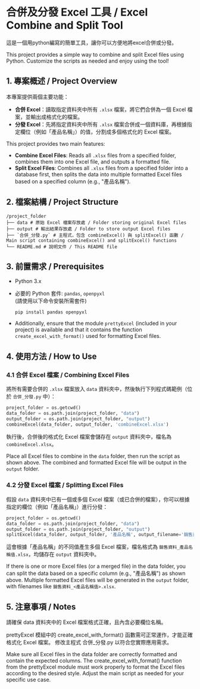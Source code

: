 # 合併及分發 Excel 工具 / Excel Combine and Split Tool

這是一個用python編寫的簡單工具，讓你可以方便地將excel合併或分發。

This project provides a simple way to combine and split Excel files using Python. Customize the scripts as needed and enjoy using the tool! 



## 1. 專案概述 / Project Overview

本專案提供兩個主要功能：
- **合併 Excel**：讀取指定資料夾中所有 `.xlsx` 檔案，將它們合併為一個 Excel 檔案，並輸出成格式化的檔案。
- **分發 Excel**：先將指定資料夾中所有 `.xlsx` 檔案合併成一個資料庫，再根據指定欄位（例如「產品名稱」）的值，分割成多個格式化的 Excel 檔案。

This project provides two main features:
- **Combine Excel Files**: Reads all `.xlsx` files from a specified folder, combines them into one Excel file, and outputs a formatted file.
- **Split Excel Files**: Combines all `.xlsx` files from a specified folder into a database first, then splits the data into multiple formatted Excel files based on a specified column (e.g., "產品名稱").

## 2. 檔案結構 / Project Structure
```
/project_folder
├── data # 原始 Excel 檔案存放處 / Folder storing original Excel files
├── output # 輸出結果存放處 / Folder to store output Excel files
├── `合併_分發.py` # 主程式，包含 combineExcel() 與 splitExcel() 函數 / Main script containing combineExcel() and splitExcel() functions
└── README.md # 說明文件 / This README file
```
## 3. 前置需求 / Prerequisites

- Python 3.x  
- 必要的 Python 套件: `pandas`, `openpyxl`  
  (請使用以下命令安裝所需套件)
  ```
  pip install pandas openpyxl
  ```

- Additionally, ensure that the module `prettyExcel` (included in your project) is available and that it contains the function `create_excel_with_format()` used for formatting Excel files.

## 4. 使用方法 / How to Use

### 4.1 合併 Excel 檔案 / Combining Excel Files

將所有需要合併的 `.xlsx` 檔案放入 `data` 資料夾中，然後執行下列程式碼範例（位於 `合併_分發.py` 中）：
```python
project_folder = os.getcwd()
data_folder = os.path.join(project_folder, "data")
output_folder = os.path.join(project_folder, "output")
combineExcel(data_folder, output_folder, 'combineExcel.xlsx')
```
執行後，合併後的格式化 Excel 檔案會儲存在 `output` 資料夾中，檔名為 `combineExcel.xlsx`。

Place all Excel files to combine in the `data` folder, then run the script as shown above. The combined and formatted Excel file will be output in the `output` folder.

### 4.2 分發 Excel 檔案 / Splitting Excel Files
假設 `data` 資料夾中已有一個或多個 Excel 檔案（或已合併的檔案），你可以根據指定的欄位（例如「產品名稱」）進行分發：
```python
project_folder = os.getcwd()
data_folder = os.path.join(project_folder, "data")
output_folder = os.path.join(project_folder, "output")
splitExcel(data_folder, output_folder, '產品名稱', output_filename='銷售資料')
```
這會根據「產品名稱」的不同值產生多個 Excel 檔案，檔名格式為 `銷售資料_產品名稱值.xlsx`，均儲存在 `output` 資料夾中。

If there is one or more Excel files (or a merged file) in the data folder, you can split the data based on a specific column (e.g., "產品名稱") as shown above. Multiple formatted Excel files will be generated in the `output` folder, with filenames like `銷售資料_<產品名稱值>.xlsx`.

## 5. 注意事項 / Notes
請確保 data 資料夾中的 Excel 檔案格式正確，且內含必要欄位名稱。

prettyExcel 模組中的 create_excel_with_format() 函數需可正常運作，才能正確格式化 Excel 檔案。
修改主程式 合併_分發.py 以符合您實際應用需求。

Make sure all Excel files in the data folder are correctly formatted and contain the expected columns. The create_excel_with_format() function from the prettyExcel module must work properly to format the Excel files according to the desired style. Adjust the main script as needed for your specific use case.

